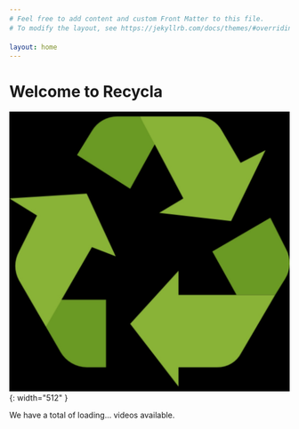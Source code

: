 ```yaml
---
# Feel free to add content and custom Front Matter to this file.
# To modify the layout, see https://jekyllrb.com/docs/themes/#overriding-theme-defaults

layout: home
---
```


<h1>Welcome to Recycla</h1>

![Recycla](/images/app_logo.jpg){: width="512" }

<p>We have a total of <span id="video-count">loading...</span> videos available.</p>

<script>
  // Import the necessary Firebase modules
  import { initializeApp } from "https://www.gstatic.com/firebasejs/9.6.10/firebase-app.js";
  import { getFirestore, collection, getDocs } from "https://www.gstatic.com/firebasejs/9.6.10/firebase-firestore.js";

  // Your Firebase configuration
  const firebaseConfig = {
    apiKey: "AIzaSyA8vgowYGKQjUW5vwhS62sp4opEPkKu31U",
    authDomain: "recyclo-c0fd1.firebaseapp.com",
    databaseURL: "https://recyclo-c0fd1-default-rtdb.firebaseio.com",
    projectId: "recyclo-c0fd1",
    storageBucket: "recyclo-c0fd1.firebasestorage.app",
    messagingSenderId: "637548885975",
    appId: "1:637548885975:web:abe5a2c27475d6c5b3bd92",
    measurementId: "G-G0BES9G9Q7"
  };

  // Initialize Firebase
  const app = initializeApp(firebaseConfig);
  const db = getFirestore(app);

  // Fetch the total number of documents in the "videos" collection
  const videoCountElement = document.getElementById('video-count');
  const videosCollection = collection(db, 'videos');
  getDocs(videosCollection)
    .then((querySnapshot) => {
      videoCountElement.textContent = querySnapshot.size;
    })
    .catch((error) => {
      console.error("Error fetching video count:", error);
      videoCountElement.textContent = "an error occurred";
    });
</script>